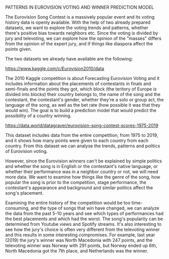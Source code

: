 PATTERNS IN EUROVISION VOTING AND WINNER PREDICTION MODEL

The Eurovision Song Contest is a massively popular event and its voting history data is openly available. With the help of two already prepared datasets, we want to explore the voting trends and patterns, whether there's positive bias towards neighbors etc.
Since the voting is divided by jury and televoting, we can explore how the opinion of the "masses" differs from the opinion of the expert jury, and if things like diaspora affect the points given.

The two datasets we already have available are the following:

https://www.kaggle.com/c/Eurovision2010/data

The 2010 Kaggle competition is about Forecasting Eurovision Voting and it includes information about the placements of contestants in finals and semi-finals and the points they got, which block (the teritory of Europe is divided into blocks) their country belongs to, the name of the song and the contestant, the contestant's gender, whether they're a solo or group act, the language of the song, as well as the bet rate (how possible it was that they would win).
The goal is to build a prediction model that would predict the possibility of a country winning.

https://data.world/datagraver/eurovision-song-contest-scores-1975-2019

This dataset includes data from the entire competition, from 1975 to 2019, and it shows how many points were given to each country from each country. From this dataset we can analyse the trends, patterns and politics of Eurovision voting.

However, since the Eurovision winners can't be explained by simple politics and whether the song is in English or the contestant's native language, or whether their performance was in a neighbor country or not, we will need more data. 
We want to examine how things like the genre of the song, how popular the song is prior to the competition, stage performance, the contestant's appearance and background and similar politics affect the song's placement.

Examining the entire history of the competition would be too time-consuming, and the type of songs that win have changed, we can analyze the data from the past 5-10 years and see which types of performances had the best placements and which had the worst. 
The song's popularity can be determined from Youtube views and Spotify streams. It's also interesting to see how the jury's choice is often very different from the televoting winner and this results in some interesting compromises. For example, last year (2019) the jury's winner was North Macedonia with 247 points, and the televoting winner was Norway with 291 points, but Norway ended up 6th, North Macedonia got the 7th place, and Netherlands was the winner.
